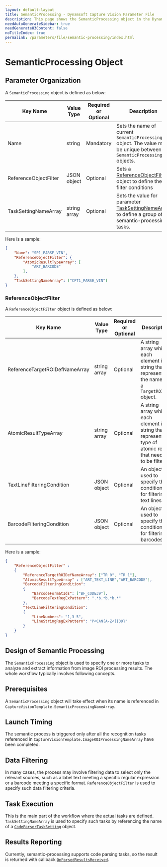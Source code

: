 ```yaml
---
layout: default-layout
title: SemanticProcessing - Dynamsoft Capture Vision Parameter File
description: This page shows the SemanticProcessing object in the Dynamsoft Capture Vision Parameter File. 
needAutoGenerateSidebar: true
needGenerateH3Content: false
noTitleIndex: true
permalink: /parameters/file/semantic-processing/index.html
---
```


# SemanticProcessing Object

## Parameter Organization

A `SemanticProcessing` object is defined as below:

| Key Name | Value Type | Required or Optional | Description |
|---|---|---|---|
| Name | string | Mandatory | Sets the name of current `SemanticProcessing` object. The value must be unique between all `SemanticProcessing` objects. |
| ReferenceObjectFilter | JSON object | Optional | Sets a [ReferenceObjectFilter](#referenceobjectfilter) object to define the filter conditions |
| TaskSettingNameArray | string array | Optional | Sets the value for parameter [TaskSettingNameArray]({{site.parameters_reference}}task-setting-name-array.html) to define a group of semantic-processing tasks. |

Here is a sample:

```JSON
{
    "Name": "SP1_PARSE_VIN",
    "ReferenceObjectFilter": {
        "AtomicResultTypeArray": [
            "ART_BARCODE"
        ],
    }, 
    "TaskSettingNameArray": ["CPT1_PARSE_VIN"] 
}
```

### ReferenceObjectFilter

A `ReferenceObjectFilter` object is defined as below:

| Key Name | Value Type | Required or Optional | Description |
|---|---|---|---|
| ReferenceTargetROIDefNameArray | string array | Optional | A string array while each element is a string that represents the name of a `TargetROIDef` object. |
| AtomicResultTypeArray | string array | Optional | A string array while each element is a string that represents a type of atomic result that needs to be filtered |
| TextLineFilteringCondition | JSON object | Optional | An object used to specify the conditions for filtering text lines. |
| BarcodeFilteringCondition | JSON object | Optional | An object used to specify the conditions for filtering barcodes. |

Here is a sample:

```JSON
{
    "ReferenceObjectFilter" :
    {  
        "ReferenceTargetROIDefNameArray": ["TR_0", "TR_1"], 
        "AtomicResultTypeArray" : ["ART_TEXT_LINE","ART_BARCODE"], 
        "BarcodeFilteringCondition": 
        {
            "BarcodeFormatIds": ["BF_CODE39"], 
            "BarcodeTextRegExPattern": ".*b.*b.*b.*"
        },
        "TextLineFilteringCondition":
        {
            "LineNumbers": "1,3-5",  
            "LineStringRegExPattern": "P<CAN[A-Z<]{39}"
        }
    }
}
```

## Design of Semantic Processing

The `SemanticProcessing` object is used to specify one or more tasks to analyze and extract information from image ROI processing results. The whole workflow typically involves following concepts.

## Prerequisites

A `SemanticProcessing` object will take effect when its name is referenced in `CaptureVisionTemplate.SemanticProcessingNameArray`.

## Launch Timing

The semantic process is triggered only after all the recognition tasks referenced in `CaptureVisionTemplate.ImageROIProcessingNameArray` have been completed.

## Data Filtering

In many cases, the process may involve filtering data to select only the relevant sources, such as a label text meeting a specific regular expression or a barcode meeting a specific format. `ReferenceObjectFilter` is used to specify such data filtering criteria.

## Task Execution

This is the main part of the workflow where the actual tasks are defined. `TaskSettingNameArray` is used to specify such tasks by referencing the name of a [`CodeParserTaskSetting`]({{site.parameter}}file/task-settings/code-parser-task-setting.html) object.

## Results Reporting

Currently, semantic-processing supports code parsing tasks, so the result is returned with callback [`OnParsedResultsReceived`]().
